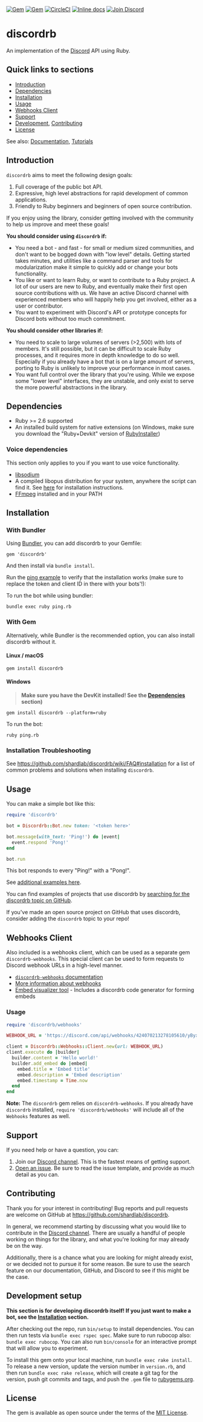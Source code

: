 [![Gem](https://img.shields.io/gem/v/discordrb.svg)](https://rubygems.org/gems/discordrb)
[![Gem](https://img.shields.io/gem/dt/discordrb.svg)](https://rubygems.org/gems/discordrb)
[![CircleCI](https://circleci.com/gh/shardlab/discordrb.svg?style=svg)](https://circleci.com/gh/shardlab/discordrb)
[![Inline docs](http://inch-ci.org/github/shardlab/discordrb.svg?branch=main)](https://drb.shardlab.dev/v3.4.0/)
[![Join Discord](https://img.shields.io/badge/discord-join-7289DA.svg)](https://discord.gg/cyK3Hjm)
# discordrb

An implementation of the [Discord](https://discord.com/) API using Ruby.

## Quick links to sections

* [Introduction](https://github.com/shardlab/discordrb#introduction)
* [Dependencies](https://github.com/shardlab/discordrb#dependencies)
* [Installation](https://github.com/shardlab/discordrb#installation)
* [Usage](https://github.com/shardlab/discordrb#usage)
* [Webhooks Client](https://github.com/shardlab/discordrb#webhooks-client)
* [Support](https://github.com/shardlab/discordrb#support)
* [Development](https://github.com/shardlab/discordrb#development), [Contributing](https://github.com/shardlab/discordrb#contributing)
* [License](https://github.com/shardlab/discordrb#license)

See also: [Documentation](https://drb.shardlab.dev/v3.4.0/), [Tutorials](https://github.com/shardlab/discordrb/wiki)

## Introduction

`discordrb` aims to meet the following design goals:

1. Full coverage of the public bot API.
2. Expressive, high level abstractions for rapid development of common applications.
3. Friendly to Ruby beginners and beginners of open source contribution.

If you enjoy using the library, consider getting involved with the community to help us improve and meet these goals!

**You should consider using `discordrb` if:**

- You need a bot - and fast - for small or medium sized communities, and don't want to be bogged down with "low level" details. Getting started takes minutes, and utilities like a command parser and tools for modularization make it simple to quickly add or change your bots functionality.
- You like or want to learn Ruby, or want to contribute to a Ruby project. A lot of our users are new to Ruby, and eventually make their first open source contributions with us. We have an active Discord channel with experienced members who will happily help you get involved, either as a user or contributor.
- You want to experiment with Discord's API or prototype concepts for Discord bots without too much commitment.

**You should consider other libraries if:**

- You need to scale to large volumes of servers (>2,500) with lots of members. It's still possible, but it can be difficult to scale Ruby processes, and it requires more in depth knowledge to do so well. Especially if you already have a bot that is on a large amount of servers, porting to Ruby is unlikely to improve your performance in most cases.
- You want full control over the library that you're using. While we expose some "lower level" interfaces, they are unstable, and only exist to serve the more powerful abstractions in the library.

## Dependencies

* Ruby >= 2.6 supported
* An installed build system for native extensions (on Windows, make sure you download the "Ruby+Devkit" version of [RubyInstaller](https://rubyinstaller.org/downloads/))

### Voice dependencies

This section only applies to you if you want to use voice functionality.
* [libsodium](https://github.com/shardlab/discordrb/wiki/Installing-libsodium)
* A compiled libopus distribution for your system, anywhere the script can find it. See [here](https://github.com/shardlab/discordrb/wiki/Installing-libopus) for installation instructions.
* [FFmpeg](https://www.ffmpeg.org/download.html) installed and in your PATH

## Installation

### With Bundler

Using [Bundler](https://bundler.io/#getting-started), you can add discordrb to your Gemfile:

    gem 'discordrb'

And then install via `bundle install`.

Run the [ping example](https://github.com/shardlab/discordrb/blob/master/examples/ping.rb) to verify that the installation works (make sure to replace the token and client ID in there with your bots'!):

To run the bot while using bundler:

    bundle exec ruby ping.rb

### With Gem

Alternatively, while Bundler is the recommended option, you can also install discordrb without it.

#### Linux / macOS

    gem install discordrb

#### Windows

> **Make sure you have the DevKit installed! See the [Dependencies](https://github.com/shardlab/discordrb#dependencies) section)**

    gem install discordrb --platform=ruby

To run the bot:

    ruby ping.rb

### Installation Troubleshooting

See https://github.com/shardlab/discordrb/wiki/FAQ#installation for a list of common problems and solutions when installing `discordrb`.

## Usage

You can make a simple bot like this:

```ruby
require 'discordrb'

bot = Discordrb::Bot.new token: '<token here>'

bot.message(with_text: 'Ping!') do |event|
  event.respond 'Pong!'
end

bot.run
```

This bot responds to every "Ping!" with a "Pong!".

See [additional examples here](https://github.com/shardlab/discordrb/tree/master/examples).

You can find examples of projects that use discordrb by [searching for the discordrb topic on GitHub](https://github.com/topics/discordrb).

If you've made an open source project on GitHub that uses discordrb, consider adding the `discordrb` topic to your repo!

## Webhooks Client

Also included is a webhooks client, which can be used as a separate gem `discordrb-webhooks`. This special client can be used to form requests to Discord webhook URLs in a high-level manner.

- [`discordrb-webhooks` documentation](https://drb.shardlab.dev/v3.4.0/Discordrb/Webhooks.html)
- [More information about webhooks](https://support.discord.com/hc/en-us/articles/228383668-Intro-to-Webhooks)
- [Embed visualizer tool](https://leovoel.github.io/embed-visualizer/) - Includes a discordrb code generator for forming embeds

### Usage

```ruby
require 'discordrb/webhooks'

WEBHOOK_URL = 'https://discord.com/api/webhooks/424070213278105610/yByxDncRvHi02mhKQheviQI2erKkfRRwFcEp0MMBfib1ds6ZHN13xhPZNS2-fJo_ApSw'.freeze

client = Discordrb::Webhooks::Client.new(url: WEBHOOK_URL)
client.execute do |builder|
  builder.content = 'Hello world!'
  builder.add_embed do |embed|
    embed.title = 'Embed title'
    embed.description = 'Embed description'
    embed.timestamp = Time.now
  end
end
```

**Note:** The `discordrb` gem relies on `discordrb-webhooks`. If you already have `discordrb` installed, `require 'discordrb/webhooks'` will include all of the `Webhooks` features as well.

## Support

If you need help or have a question, you can:

1. Join our [Discord channel](https://discord.gg/cyK3Hjm). This is the fastest means of getting support.
2. [Open an issue](https://github.com/shardlab/discordrb/issues). Be sure to read the issue template, and provide as much detail as you can.

## Contributing

Thank you for your interest in contributing!
Bug reports and pull requests are welcome on GitHub at https://github.com/shardlab/discordrb.

In general, we recommend starting by discussing what you would like to contribute in the [Discord channel](https://discord.gg/cyK3Hjm).
There are usually a handful of people working on things for the library, and what you're looking for may already be on the way.

Additionally, there is a chance what you are looking for might already exist, or we decided not to pursue it for some reason.
Be sure to use the search feature on our documentation, GitHub, and Discord to see if this might be the case.

## Development setup

**This section is for developing discordrb itself! If you just want to make a bot, see the [Installation](https://github.com/shardlab/discordrb#installation) section.**

After checking out the repo, run `bin/setup` to install dependencies. You can then run tests via `bundle exec rspec spec`. Make sure to run rubocop also: `bundle exec rubocop`. You can also run `bin/console` for an interactive prompt that will allow you to experiment.

To install this gem onto your local machine, run `bundle exec rake install`. To release a new version, update the version number in `version.rb`, and then run `bundle exec rake release`, which will create a git tag for the version, push git commits and tags, and push the `.gem` file to [rubygems.org](https://rubygems.org).

## License

The gem is available as open source under the terms of the [MIT License](https://opensource.org/licenses/MIT).
